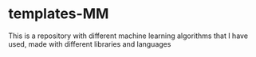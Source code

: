 # templates-MM
This is a repository with different machine learning algorithms that I have used, made with different libraries and languages
